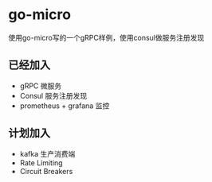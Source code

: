 # go-micro
使用go-micro写的一个gRPC样例，使用consul做服务注册发现

## 已经加入
+ gRPC 微服务
+ Consul 服务注册发现
+ prometheus + grafana 监控

## 计划加入
+ kafka 生产消费端
+ Rate Limiting
+ Circuit Breakers